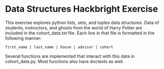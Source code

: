 # Data Structures Hackbright Exercise

This exercise explores python lists, sets, and tuples data structures. Data of students, instructors, and ghosts from the world of Harry Potter are included in the cohort_data.txt file. Each line in that file is formatted in the following manner:
```
first_name | last_name | house | advisor | cohort
```

Several functions are implemented that interact with this data in cohort_data.py. Most functions also have doctests as well.
